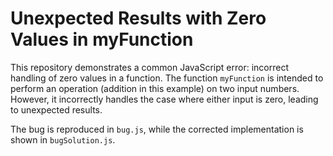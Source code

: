 # Unexpected Results with Zero Values in myFunction

This repository demonstrates a common JavaScript error: incorrect handling of zero values in a function. The function `myFunction` is intended to perform an operation (addition in this example) on two input numbers. However, it incorrectly handles the case where either input is zero, leading to unexpected results. 

The bug is reproduced in `bug.js`, while the corrected implementation is shown in `bugSolution.js`.